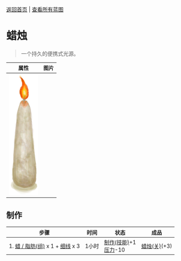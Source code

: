 [返回首页](index.md)   |  [查看所有蓝图](blueprint.md)
# 蜡烛  
> 一个持久的便携式光源。  
  
  属性  |   图片   
 ----  |  ----:   
   |  ![](Sprite/CandleOn.png)   
  
## 制作  
步骤  |  时间  |  状态  |  成品  
----  |  ----  |  ----  |  ----  
1. [蜡 / 脂肪(组)](GpTag_WaxFat.md) x 1 + [细线](CordFiber.md) x 3  |  1小时  |  [制作(技能)](Skill_Crafting.md)+1<br>[压力](Stress.md)-10  |  [蜡烛(关)](CandleOff.md)(+3)  

